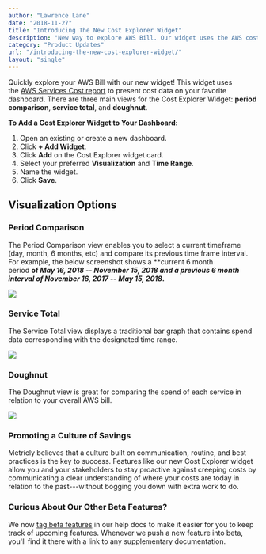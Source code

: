 ```yaml
---
author: "Lawrence Lane"
date: "2018-11-27"
title: "Introducing The New Cost Explorer Widget"
description: "New way to explore AWS Bill. Our widget uses the AWS cost service report to present cost data on the dashboard."
category: "Product Updates"
url: "/introducing-the-new-cost-explorer-widget/"
layout: "single"
---
```

Quickly explore your AWS Bill with our new widget! This widget uses the [AWS Services Cost report](https://docs.metricly.com/reports/reports-aws-services-cost/) to present cost data on your favorite dashboard. There are three main views for the Cost Explorer Widget: **period comparison**, **service total**, and **doughnut**.

**To Add a Cost Explorer Widget to Your Dashboard:**

1.  Open an existing or create a new dashboard.
2.  Click **+ Add Widget**.
3.  Click **Add** on the Cost Explorer widget card.
4.  Select your preferred **Visualization** and **Time Range**.
5.  Name the widget.
6.  Click **Save**.

## Visualization Options

### Period Comparison

The Period Comparison view enables you to select a current timeframe (day, month, 6 months, etc) and compare its previous time frame interval. For example, the below screenshot shows a **current 6 month period **of *May 16, 2018 -- November 15, 2018 *and a **previous 6 month interval** of *November 16, 2017 -- May 15, 2018***.**

![](https://s3-us-west-2.amazonaws.com/com-netuitive-app-usw2-public/wp-content/uploads/2018/11/cost-explorer-widget.png)

### Service Total

The Service Total view displays a traditional bar graph that contains spend data corresponding with the designated time range.

![](https://s3-us-west-2.amazonaws.com/com-netuitive-app-usw2-public/wp-content/uploads/2018/11/CE-service-total.png)

### Doughnut

The Doughnut view is great for comparing the spend of each service in relation to your overall AWS bill.

![](https://s3-us-west-2.amazonaws.com/com-netuitive-app-usw2-public/wp-content/uploads/2018/11/CE-doughnut.png)

### Promoting a Culture of Savings

Metricly believes that a culture built on communication, routine, and best practices is the key to success. Features like our new Cost Explorer widget allow you and your stakeholders to stay proactive against creeping costs by communicating a clear understanding of where your costs are today in relation to the past---without bogging you down with extra work to do.

### Curious About Our Other Beta Features?

We now [tag beta features](https://docs.metricly.com/tags/beta) in our help docs to make it easier for you to keep track of upcoming features. Whenever we push a new feature into beta, you'll find it there with a link to any supplementary documentation.
